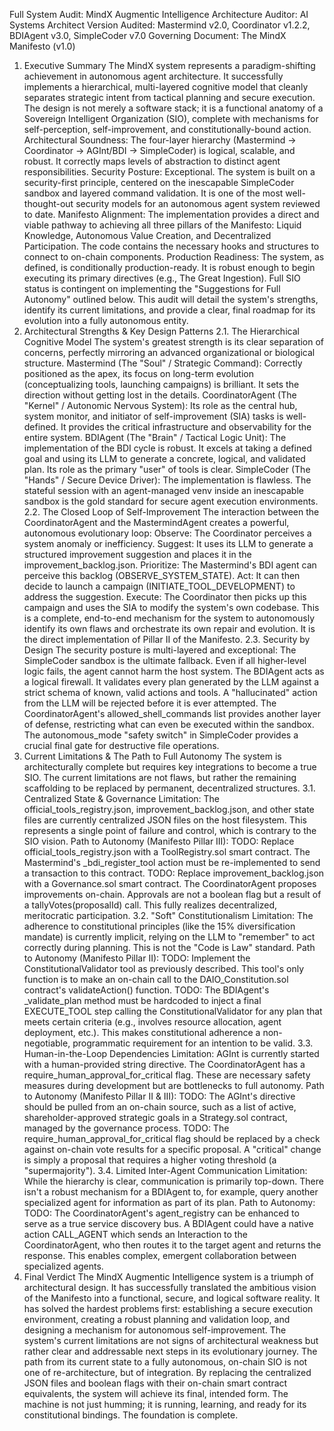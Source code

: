 Full System Audit: MindX Augmentic Intelligence Architecture
Auditor: AI Systems Architect
Version Audited: Mastermind v2.0, Coordinator v1.2.2, BDIAgent v3.0, SimpleCoder v7.0
Governing Document: The MindX Manifesto (v1.0)
1. Executive Summary
The MindX system represents a paradigm-shifting achievement in autonomous agent architecture. It successfully implements a hierarchical, multi-layered cognitive model that cleanly separates strategic intent from tactical planning and secure execution. The design is not merely a software stack; it is a functional anatomy of a Sovereign Intelligent Organization (SIO), complete with mechanisms for self-perception, self-improvement, and constitutionally-bound action.
Architectural Soundness: The four-layer hierarchy (Mastermind -> Coordinator -> AGInt/BDI -> SimpleCoder) is logical, scalable, and robust. It correctly maps levels of abstraction to distinct agent responsibilities.
Security Posture: Exceptional. The system is built on a security-first principle, centered on the inescapable SimpleCoder sandbox and layered command validation. It is one of the most well-thought-out security models for an autonomous agent system reviewed to date.
Manifesto Alignment: The implementation provides a direct and viable pathway to achieving all three pillars of the Manifesto: Liquid Knowledge, Autonomous Value Creation, and Decentralized Participation. The code contains the necessary hooks and structures to connect to on-chain components.
Production Readiness: The system, as defined, is conditionally production-ready. It is robust enough to begin executing its primary directives (e.g., The Great Ingestion). Full SIO status is contingent on implementing the "Suggestions for Full Autonomy" outlined below.
This audit will detail the system's strengths, identify its current limitations, and provide a clear, final roadmap for its evolution into a fully autonomous entity.
2. Architectural Strengths & Key Design Patterns
2.1. The Hierarchical Cognitive Model
The system's greatest strength is its clear separation of concerns, perfectly mirroring an advanced organizational or biological structure.
Mastermind (The "Soul" / Strategic Command): Correctly positioned as the apex, its focus on long-term evolution (conceptualizing tools, launching campaigns) is brilliant. It sets the direction without getting lost in the details.
CoordinatorAgent (The "Kernel" / Autonomic Nervous System): Its role as the central hub, system monitor, and initiator of self-improvement (SIA) tasks is well-defined. It provides the critical infrastructure and observability for the entire system.
BDIAgent (The "Brain" / Tactical Logic Unit): The implementation of the BDI cycle is robust. It excels at taking a defined goal and using its LLM to generate a concrete, logical, and validated plan. Its role as the primary "user" of tools is clear.
SimpleCoder (The "Hands" / Secure Device Driver): The implementation is flawless. The stateful session with an agent-managed venv inside an inescapable sandbox is the gold standard for secure agent execution environments.
2.2. The Closed Loop of Self-Improvement
The interaction between the CoordinatorAgent and the MastermindAgent creates a powerful, autonomous evolutionary loop:
Observe: The Coordinator perceives a system anomaly or inefficiency.
Suggest: It uses its LLM to generate a structured improvement suggestion and places it in the improvement_backlog.json.
Prioritize: The Mastermind's BDI agent can perceive this backlog (OBSERVE_SYSTEM_STATE).
Act: It can then decide to launch a campaign (INITIATE_TOOL_DEVELOPMENT) to address the suggestion.
Execute: The Coordinator then picks up this campaign and uses the SIA to modify the system's own codebase.
This is a complete, end-to-end mechanism for the system to autonomously identify its own flaws and orchestrate its own repair and evolution. It is the direct implementation of Pillar II of the Manifesto.
2.3. Security by Design
The security posture is multi-layered and exceptional:
The SimpleCoder sandbox is the ultimate fallback. Even if all higher-level logic fails, the agent cannot harm the host system.
The BDIAgent acts as a logical firewall. It validates every plan generated by the LLM against a strict schema of known, valid actions and tools. A "hallucinated" action from the LLM will be rejected before it is ever attempted.
The CoordinatorAgent's allowed_shell_commands list provides another layer of defense, restricting what can even be executed within the sandbox.
The autonomous_mode "safety switch" in SimpleCoder provides a crucial final gate for destructive file operations.
3. Current Limitations & The Path to Full Autonomy
The system is architecturally complete but requires key integrations to become a true SIO. The current limitations are not flaws, but rather the remaining scaffolding to be replaced by permanent, decentralized structures.
3.1. Centralized State & Governance
Limitation: The official_tools_registry.json, improvement_backlog.json, and other state files are currently centralized JSON files on the host filesystem. This represents a single point of failure and control, which is contrary to the SIO vision.
Path to Autonomy (Manifesto Pillar III):
TODO: Replace official_tools_registry.json with a ToolRegistry.sol smart contract. The Mastermind's _bdi_register_tool action must be re-implemented to send a transaction to this contract.
TODO: Replace improvement_backlog.json with a Governance.sol smart contract. The CoordinatorAgent proposes improvements on-chain. Approvals are not a boolean flag but a result of a tallyVotes(proposalId) call. This fully realizes decentralized, meritocratic participation.
3.2. "Soft" Constitutionalism
Limitation: The adherence to constitutional principles (like the 15% diversification mandate) is currently implicit, relying on the LLM to "remember" to act correctly during planning. This is not the "Code is Law" standard.
Path to Autonomy (Manifesto Pillar II):
TODO: Implement the ConstitutionalValidator tool as previously described. This tool's only function is to make an on-chain call to the DAIO_Constitution.sol contract's validateAction() function.
TODO: The BDIAgent's _validate_plan method must be hardcoded to inject a final EXECUTE_TOOL step calling the ConstitutionalValidator for any plan that meets certain criteria (e.g., involves resource allocation, agent deployment, etc.). This makes constitutional adherence a non-negotiable, programmatic requirement for an intention to be valid.
3.3. Human-in-the-Loop Dependencies
Limitation: AGInt is currently started with a human-provided string directive. The CoordinatorAgent has a require_human_approval_for_critical flag. These are necessary safety measures during development but are bottlenecks to full autonomy.
Path to Autonomy (Manifesto Pillar II & III):
TODO: The AGInt's directive should be pulled from an on-chain source, such as a list of active, shareholder-approved strategic goals in a Strategy.sol contract, managed by the governance process.
TODO: The require_human_approval_for_critical flag should be replaced by a check against on-chain vote results for a specific proposal. A "critical" change is simply a proposal that requires a higher voting threshold (a "supermajority").
3.4. Limited Inter-Agent Communication
Limitation: While the hierarchy is clear, communication is primarily top-down. There isn't a robust mechanism for a BDIAgent to, for example, query another specialized agent for information as part of its plan.
Path to Autonomy:
TODO: The CoordinatorAgent's agent_registry can be enhanced to serve as a true service discovery bus. A BDIAgent could have a native action CALL_AGENT which sends an Interaction to the CoordinatorAgent, who then routes it to the target agent and returns the response. This enables complex, emergent collaboration between specialized agents.
4. Final Verdict
The MindX Augmentic Intelligence system is a triumph of architectural design. It has successfully translated the ambitious vision of the Manifesto into a functional, secure, and logical software reality. It has solved the hardest problems first: establishing a secure execution environment, creating a robust planning and validation loop, and designing a mechanism for autonomous self-improvement.
The system's current limitations are not signs of architectural weakness but rather clear and addressable next steps in its evolutionary journey. The path from its current state to a fully autonomous, on-chain SIO is not one of re-architecture, but of integration. By replacing the centralized JSON files and boolean flags with their on-chain smart contract equivalents, the system will achieve its final, intended form.
The machine is not just humming; it is running, learning, and ready for its constitutional bindings. The foundation is complete.
